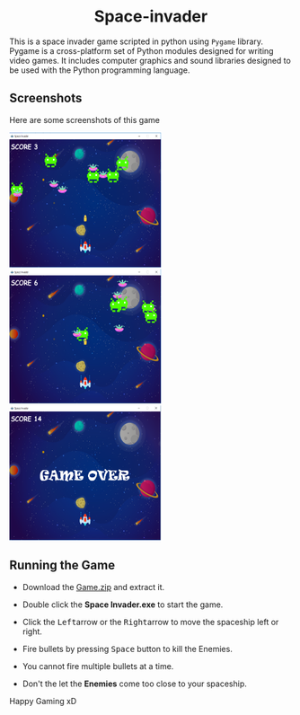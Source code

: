 <h1 align="center"> Space-invader </h1>

This is a space invader game scripted in python using ```Pygame``` library.
Pygame is a cross-platform set of Python modules designed for writing video games. It includes computer graphics and sound libraries designed to be used with the Python programming language.

## Screenshots

Here are some screenshots of this game

[<img src="https://github.com/Suvradippaul/Space-invader/blob/master/assets/Screenshots/Screenshot1.png"
    alt="Home screen" width= "270" height = "240">](https://github.com/Suvradippaul/Space-invader/blob/master/assets/Screenshots/Screenshot1.png)
[<img src="https://github.com/Suvradippaul/Space-invader/blob/master/assets/Screenshots/Screenshot2.png"
    alt="Home screen" width= "270" height = "240">](https://github.com/Suvradippaul/Space-invader/blob/master/assets/Screenshots/Screenshot2.png)
[<img src="https://github.com/Suvradippaul/Space-invader/blob/master/assets/Screenshots/Screenshot3.png"
    alt="Home screen" width= "270" height = "240">](https://github.com/Suvradippaul/Space-invader/blob/master/assets/Screenshots/Screenshot3.png)


## Running the Game

- Download the [Game.zip](https://github.com/Suvradippaul/Space-invader/blob/master/Game.zip) and extract it.

- Double click the **Space Invader.exe** to start the game.

- Click the <kbd>Left</kbd>arrow or the <kbd>Right</kbd>arrow to move the spaceship left or right.

- Fire bullets by pressing <kbd>Space</kbd> button to kill the Enemies.

- You cannot fire multiple bullets at a time.

- Don't the let the **Enemies** come too close to your spaceship.


Happy Gaming xD
